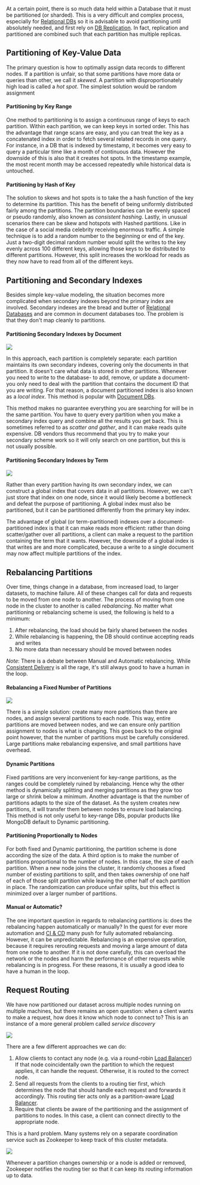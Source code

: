 
At a certain point, there is so much data held within a Database that it must be partitioned (or sharded). This is a very difficult and complex process, especially for [Relational DBs](Relational%20Databases.md) so it is advisable to avoid partitioning until absolutely needed, and first rely on [DB Replication](DB%20Replication.md). In fact, replication and partitioned are combined such that each partition has multiple replicas.

## Partitioning of Key-Value Data

The primary question is how to optimally assign data records to different nodes. If a partition is unfair, so that some partitions have more data or queries than other, we call it *skewed*. A partition with disproportionately high load is called a *hot spot*. The simplest solution would be random assignment

#### Partitioning by Key Range

One method to partitioning is to assign a continuous range of keys to each partition. Within each partition, we can keep keys in sorted order. This has the advantage that range scans are easy, and you can treat the key as a concatenated index in order to fetch several related records in one query. For instance, in a DB that is indexed by timestamp, it becomes very easy to query a particular time like a month of continuous data. However the downside of this is also that it creates hot spots. In the timestamp example, the most recent month may be accessed repeatedly while historical data is untouched.

#### Partitioning by Hash of Key

The solution to skews and hot spots is to take the a hash function of the key to determine its partition. This has the benefit of being uniformly distributed fairly among the partitions. The partition boundaries can be evenly spaced or pseudo randomly, also known as *consistent hashing*. Lastly, in unusual scenarios there can be skew and hotspots with Hashed partitions. Like in the case of a social media celebrity receiving enormous traffic. A simple technique is to add a random number to the beginning or end of the key. Just a two-digit decimal random number would split the writes to the key evenly across 100 different keys, allowing those keys to be distributed to different partitions. However, this split increases the workload for reads as they now have to read from all of the different keys.


## Partitioning and Secondary Indexes

Besides simple key-value modeling, the situation becomes more complicated when secondary indexes beyond the primary index are involved. Secondary indexes are the bread and butter of [Relational Databases](Relational%20Databases.md) and are common in document databases too. The problem is that they don't map cleanly to partitions.

#### Partitioning Secondary Indexes by Document

![](../Attachments/Pasted%20image%2020221130224756.png)

In this approach, each partition is completely separate: each partition maintains its own secondary indexes, covering only the documents in that partition. It doesn't care what data is stored in other partitions. Whenever you need to write to the database- to add, remove, or update a document- you only need to deal with the partition that contains the document ID that you are writing. For that reason, a document partitioned index is also known as a *local index*. This method is popular with [Document DBs](Document%20Databases.md).

This method makes no guarantee everything you are searching for will be in the same partition. You have to query every partition when you make a secondary index query and combine all the results you get back. This is sometimes referred to as *scatter and gather*, and it can make reads quite expensive. DB vendors thus recommend that you try to make your secondary scheme work so it will only search on one partition, but this is not usually possible.

#### Partitioning Secondary Indexes by Term

![](../Attachments/Pasted%20image%2020221130225553.png)

Rather than every partition having its own secondary index, we can construct a global index that covers data in all partitions. However, we can't just store that index on one node, since it would likely become a bottleneck and defeat the purpose of partitioning. A global index must also be partitioned, but it can be partitioned differently from the primary key index.

The advantage of global (or term-partitioned) indexes over a document-partitioned index is that it can make reads more efficient: rather than doing scatter/gather over all partitions, a client can make a request to the partition containing the term that it wants. However, the downside of a global index is that writes are  and more complicated, because a write to a single document may now affect multiple partitions of the index.

## Rebalancing Partitions

Over time, things change in a database, from increased load, to larger datasets, to machine failure. All of these changes call for data and requests to be moved from one node to another. The process of moving from one node in the cluster to another is called *rebalancing*. No matter what partitioning or rebalancing scheme is used, the following is held to a minimum:

1. After rebalancing, the load should be fairly shared between the nodes
2. While rebalancing is happening, the DB should continue accepting reads and writes
3. No more data than necessary should be moved between nodes

*Note*: There is a debate between Manual and Automatic rebalancing. While [Consistent Delivery](../Software%20Engineering/CI%20&%20CD.md) is all the rage, it's still always good to have a human in the loop.

#### Rebalancing a Fixed Number of Partitions

![](../Attachments/Pasted%20image%2020221130231959.png)

There is a simple solution: create many more partitions than there are nodes, and assign several partitions to each node. This way, entire partitions are moved between nodes, and we can ensure only partition assignment to nodes is what is changing. This goes back to the original point however, that the number of partitions must be carefully considered. Large partitions make rebalancing expensive, and small partitions have overhead.

#### Dynamic Partitions

Fixed partitions are very inconvenient for key-range partitions, as the ranges could be completely ruined by rebalancing. Hence why the other method is dynamically splitting and merging partitions as they grow too large or shrink below a minimum. Another advantage is that the number of partitions adapts to the size of the dataset. As the system creates new partitions, it will transfer them between nodes to ensure load balancing. This method is not only useful to key-range DBs, popular products like MongoDB default to Dynamic partitioning.

#### Partitioning Proportionally to Nodes

For both fixed and Dynamic partitioning, the partition scheme is done according the size of the data. A third option is to make the number of partitions proportional to the number of nodes. In this case, the size of each partition. When a new node joins the cluster, it randomly chooses a fixed number of existing partitions to split, and then takes ownership of one half of each of those split partition while leaving the other half of each partition in place. The randomization can produce unfair splits, but this effect is minimized over a larger number of partitions.

#### Manual or Automatic?

The one important question in regards to rebalancing partitions is: does the rebalancing happen automatically or manually? In the quest for ever more automation and [CI & CD](../Software%20Engineering/CI%20&%20CD.md) many push for fully automated rebalancing. However, it can be unpredictable. Rebalancing is an expensive operation, because it requires rerouting requests and moving a large amount of data from one node to another. If it is not done carefully, this can overload the network or the nodes and harm the performance of other requests while rebalancing is in progress. For these reasons, it is usually a good idea to have a human in the loop.


## Request Routing

We have now partitioned our dataset across multiple nodes running on multiple machines, but there remains an open question: when a client wants to make a request, how does it know which node to connect to? This is an instance of a more general problem called *service discovery*

![](../Attachments/Pasted%20image%2020221228210448.png)

There are a few different approaches we can do:
1. Allow clients to contact any node (e.g. via a round-robin [Load Balancer](../Distributed%20Systems/Load%20Balancer.md)) If that node coincidentally own the partition to which the request applies, it can handle the request. Otherwise, it is routed to the correct node.
2. Send all requests from the clients to a routing tier first, which determines the node that should handle each request and forwards it accordingly. This routing tier acts only as a partition-aware [Load Balancer](../Distributed%20Systems/Load%20Balancer.md).
3. Require that clients be aware of the partitioning and the assignment of partitions to nodes. In this case, a client can connect directly to the appropriate node.

This is a hard problem. Many systems rely on a separate coordination service such as Zookeeper to keep track of this cluster metadata.

![](../Attachments/Pasted%20image%2020221228210856.png)

Whenever a partition changes ownership or a node is added or removed, Zookeeper notifies the routing tier so that it can keep its routing information up to data.